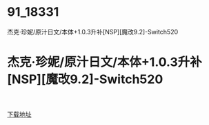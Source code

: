 # 91_18331
杰克·珍妮/原汁日文/本体+1.0.3升补[NSP][魔改9.2]-Switch520
# 杰克·珍妮/原汁日文/本体+1.0.3升补[NSP][魔改9.2]-Switch520
 <br/></br>
[下载地址](https://www.switch520.cc/article/18331 "下载地址")
<br/></br>

